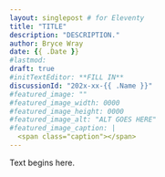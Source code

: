 ```yaml
---
layout: singlepost # for Eleventy
title: "TITLE"
description: "DESCRIPTION."
author: Bryce Wray
date: {{ .Date }}
#lastmod:
draft: true
#initTextEditor: **FILL IN**
discussionId: "202x-xx-{{ .Name }}"
#featured_image: ""
#featured_image_width: 0000
#featured_image_height: 0000
#featured_image_alt: "ALT GOES HERE"
#featured_image_caption: |
  <span class="caption"></span>
---
```


Text begins here.
